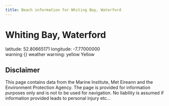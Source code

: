 ```yaml
---
title: Beach information for Whiting Bay, Waterford
---
```

# Whiting Bay, Waterford 

<div class="location-info">latitude: 52.80665171 longitude: -7.77000000</div>
<div class="met-eireann-warnings"><span class="material-icons {}-warning">warning</span>&nbsp;{} weather warning: yellow Yellow&nbsp;</div>
<div></div>

## Disclaimer

This page contains data from the Marine Institute, 
Met Eireann and the Environment Protection Agency. The page is provided for
information purposes only and is not to be used for navigation. No liability 
is assumed if information provided leads to personal injury etc...